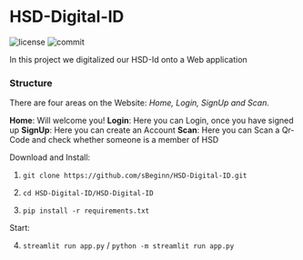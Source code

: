 # HSD-Digital-ID

![license](https://img.shields.io/github/license/sBeginn/HSD-Digital-ID)
![commit](https://img.shields.io/github/last-commit/sBeginn/HSD-Digital-ID)

In this project we digitalized our HSD-Id onto a Web application

### Structure
There are four areas on the Website: *Home, Login, SignUp and Scan.*

**Home**: Will welcome you!
**Login**: Here you can Login, once you have signed up
**SignUp**: Here you can create an Account
**Scan**:  Here you can Scan a Qr-Code and check whether someone is a member of HSD

Download and Install:

1. ```git clone https://github.com/sBeginn/HSD-Digital-ID.git```

2. ```cd HSD-Digital-ID/HSD-Digital-ID```

3. ```pip install -r requirements.txt```

Start:

4. ```streamlit run app.py``` / ```python -m streamlit run app.py```

